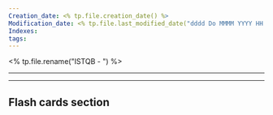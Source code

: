 ```yaml
---
Creation_date: <% tp.file.creation_date() %>
Modification_date: <% tp.file.last_modified_date("dddd Do MMMM YYYY HH:mm:ss") %>
Indexes: 
tags:
---
```

<% tp.file.rename("ISTQB - ") %>

----




















---
## Flash cards section
